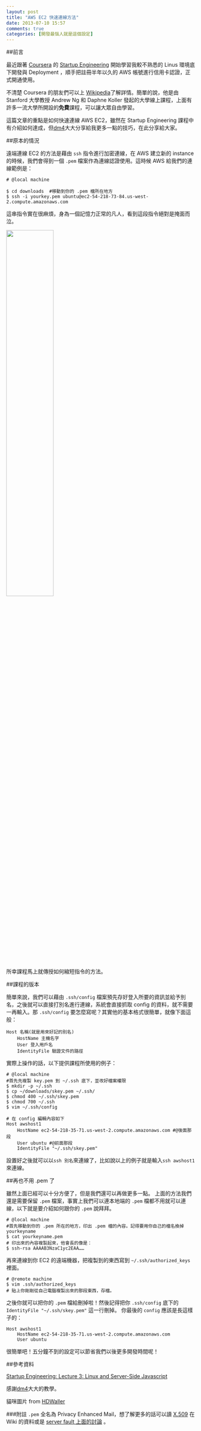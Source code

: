 ```yaml
---
layout: post
title: "AWS EC2 快速連線方法"
date: 2013-07-10 15:57
comments: true
categories: [開發最惱人就是這個設定]
---
```

##前言

最近跟著 [Coursera](https://www.coursera.org/) 的 [Startup Engineering](https://class.coursera.org/startup-001) 開始學習我較不熟悉的 Linus 環境底下開發與 Deployment ，順手把註冊半年以久的 AWS 帳號進行信用卡認證，正式開通使用。

不清楚 Coursera 的朋友們可以上 [Wikipedia](http://zh.wikipedia.org/wiki/Coursera)了解詳情。簡單的說，他是由 Stanford 大學教授 Andrew Ng 和 Daphne Koller 發起的大學線上課程，上面有許多一流大學所開設的**免費**課程，可以讓大眾自由學習。

這篇文章的重點是如何快速連線 AWS EC2，雖然在 Startup Engineering 課程中有介紹如何達成，但[dm4][dm4]大大分享給我更多一點的技巧，在此分享給大家。
<!-- more -->

##原本的情況

遠端連線 EC2 的方法是藉由 `ssh` 指令進行加密連線，在 AWS 建立新的 instance 的時候，我們會得到一個 `.pem` 檔案作為連線認證使用。這時候 AWS 給我們的連線範例是：

	# @local machine

	$ cd downloads	#移動到你的 .pem 檔所在地方
	$ ssh -i yourkey.pem ubuntu@ec2-54-218-73-84.us-west-2.compute.amazonaws.com 
	
這串指令實在很麻煩，身為一個記憶力正常的凡人，看到這段指令絕對是掩面而泣。

<img src="https://lh3.googleusercontent.com/-tNSs9v6H-60/Ud0wLtSi-TI/AAAAAAAAAY0/6kEC7ufAQFs/w800-h549-no-Ut/www.hdwaller.com+Grumpy-Cat-Full-HD-Wallpaper.jpg" width="50%">   


所幸課程馬上就傳授如何縮短指令的方法。

##課程的版本

簡單來說，我們可以藉由 `.ssh/config` 檔案預先存好登入所要的資訊並給予別名，之後就可以直接打別名進行連線，系統會直接抓取 config 的資料，就不需要一再輸入。那 `.ssh/config` 要怎麼寫呢？其實他的基本格式很簡單，就像下面這般：
	
	Host 名稱(就是用來好記的別名)
		HostName 主機名字
		User 登入用戶名
		IdentityFile 驗證文件的路徑
		
實際上操作的話，以下提供課程所使用的例子：

	# @local machine
	#首先先複製 key.pem 到 ~/.ssh 底下，並改好檔案權限
	$ mkdir -p ~/.ssh	$ cp ~/downloads/skey.pem ~/.ssh/	$ chmod 400 ~/.ssh/skey.pem	$ chmod 700 ~/.ssh	$ vim ~/.ssh/config
	# 在 config 編輯內容如下	Host awshost1		HostName ec2-54-218-35-71.us-west-2.compute.amazonaws.com #@後面那段		User ubuntu #@前面那段		IdentityFile "~/.ssh/skey.pem"
設置好之後就可以以`ssh 別名`來連線了，比如說以上的例子就是輸入`ssh awshost1`來連線。
##再也不用 .pem 了
雖然上面已經可以十分方便了，但是我們還可以再做更多一點。
上面的方法我們還是需要保留 `.pem` 檔案，事實上我們可以連本地端的 `.pem` 檔都不用就可以連線，以下就是要介紹如何跟你的 `.pem` 說拜拜。

	# @local machine 
	#首先移動到你的 .pem 所在的地方，印出 .pem 檔的內容。記得要用你自己的檔名換掉yourkeyname
	$ cat yourkeyname.pem  
	# 印出來的內容複製起來，他會長的像是：
	$ ssh-rsa AAAAB3NzaC1yc2EAA……
		
再來連線到你 EC2 的遠端機器，把複製到的東西寫到 `~/.ssh/authorized_keys` 裡面。
	
	# @remote machine
	$ vim .ssh/authorized_keys
	# 貼上你剛剛從自己電腦複製出來的那段東西，存檔。	
之後你就可以把你的 `.pem` 檔給刪掉啦！然後記得把你 `.ssh/config` 底下的 `IdentityFile "~/.ssh/skey.pem"` 這一行刪掉。
你最後的 `config` 應該是長這樣子的：

	Host awshost1
		HostName ec2-54-218-35-71.us-west-2.compute.amazonaws.com
		User ubuntu

很簡單吧！五分鐘不到的設定可以節省我們以後更多開發時間呢！


##參考資料

[Startup Engineering: Lecture 3: Linux and Server-Side Javascript](https://d396qusza40orc.cloudfront.net/startup/lecture_slides%2Flecture3-linux-ssjs-v2.pdf)  

感謝[dm4][dm4]大大的教學。

貓咪圖片 from [HDWaller](http://www.hdwaller.com/new-grumpy-cat-full-hd-wallpaper-4376-just-another-high-quality-hq.html)

###附註
`.pem` 全名為 Privacy Enhanced Mail，想了解更多的話可以讀 [X.509](http://en.wikipedia.org/wiki/X.509) 在 Wiki 的資料或是 [server fault 上面的討論](http://serverfault.com/questions/9708/what-is-a-pem-file-and-how-does-it-differ-from-other-openssl-generated-key-file) 。

[dm4]:http://blog.dm4.tw/